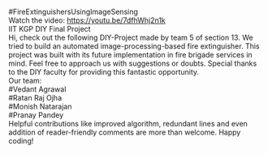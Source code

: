 #FireExtinguishersUsingImageSensing <br />
Watch the video: https://youtu.be/7dfhWhj2n1k <br />
IIT KGP DIY Final Project <br />
Hi, check out the following DIY-Project made by team 5 of section 13. We tried to build an automated image-processing-based fire extinguisher. This project was built with its future implementation in fire brigade services in mind. Feel free to approach us with suggestions or doubts. Special thanks to the DIY faculty for providing this fantastic opportunity. <br />
  Our team: <br />
  #Vedant Agrawal <br />
  #Ratan Raj Ojha <br />
  #Monish Natarajan <br />
  #Pranay Pandey <br />
Helpful contributions like improved algorithm, redundant lines and even addition of reader-friendly comments are more than welcome. Happy coding!
